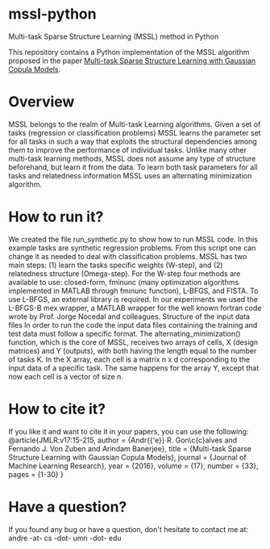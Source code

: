 # mssl-python

Multi-task Sparse Structure Learning (MSSL) method in Python


This repository contains a Python implementation of the MSSL algorithm proposed in the paper <a href="http://jmlr.org/papers/v17/15-215.html">Multi-task Sparse Structure Learning with Gaussian Copula Models</a>.


# Overview #
MSSL belongs to the realm of Multi-task Learning algorithms. Given a set of tasks (regression or classification problems) MSSL learns the parameter set for all tasks in such a way that exploits the structural dependencies among them to improve the performance of individual tasks. Unlike many other multi-task learning methods, MSSL does not assume any type of structure beforehand, but learn it from the data. To learn both task parameters for all tasks and relatedness information MSSL uses an alternating minimization algorithm.

# How to run it? #
We created the file run_synthetic.py to show how to run MSSL code. In this example tasks are synthetic regression problems. From this script one can change it as needed to deal with classification problems.
MSSL has two main steps: (1) learn the tasks specific weights (W-step), and (2) relatedness structure (Omega-step). For the W-step four methods are available to use: closed-form, fminunc (many optimization algorithms implemented in MATLAB through fminunc function), L-BFGS, and FISTA. To use L-BFGS, an external library is required. In our experiments we used the L-BFGS-B mex wrapper, a MATLAB wrapper for the well known fortran code wrote by Prof. Jorge Nocedal and colleagues.
Structure of the input data files
In order to run the code the input data files containing the training and test data must follow a specific format. The alternating_minimization() function, which is the core of MSSL, receives two arrays of cells, X (design matrices) and Y (outputs), with both having the length equal to the number of tasks K. In the X array, each cell is a matrix n x d corresponding to the input data of a specific task. The same happens for the array Y, except that now each cell is a vector of size n.

# How to cite it? #
If you like it and want to cite it in your papers, you can use the following:
@article{JMLR:v17:15-215,
  author  = {Andr{{\'e}} R. Gon\c{c}alves and Fernando J. Von Zuben and Arindam Banerjee},
  title   = {Multi-task Sparse Structure Learning with Gaussian Copula Models},
  journal = {Journal of Machine Learning Research},
  year    = {2016},
  volume  = {17},
  number  = {33},
  pages   = {1-30}
}

# Have a question? #
If you found any bug or have a question, don't hesitate to contact me at: andre -at- cs -dot- umn -dot- edu
